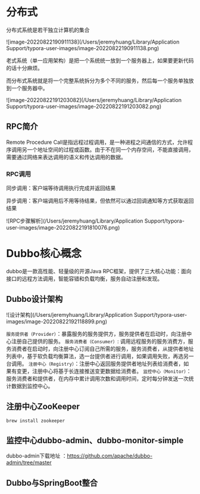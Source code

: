 # 分布式

分布式系统是若干独立计算机的集合

![image-20220822190911138](/Users/jeremyhuang/Library/Application Support/typora-user-images/image-20220822190911138.png)

老式系统（单一应用架构）是把一个系统统一放到一个服务器上，如果要更新代码的话十分麻烦。

而分布式系统就是将一个完整系统拆分为多个不同的服务，然后每一个服务单独放到一个服务器中。

![image-20220822191203082](/Users/jeremyhuang/Library/Application Support/typora-user-images/image-20220822191203082.png)

## RPC简介

Remote Procedure Call是指远程过程调用，是一种进程之间通信的方式，允许程序调用另一个地址空间的过程或函数。由于不在同一个内存空间，不能直接调用，需要通过网络来表达调用的语义和传达调用的数据。

### RPC调用

同步调用：客户端等待调用执行完成并返回结果

异步调用：客户端调用后不用等待结果，但依然可以通过回调通知等方式获取返回结果

![RPC步骤解析](/Users/jeremyhuang/Library/Application Support/typora-user-images/image-20220822191810076.png)

# Dubbo核心概念

dubbo是一款高性能、轻量级的开源Java RPC框架，提供了三大核心功能：面向接口的远程方法调用，智能容错和负载均衡，服务自动注册和发现。

## Dubbo设计架构

![设计架构](/Users/jeremyhuang/Library/Application Support/typora-user-images/image-20220822192118899.png)

`服务提供者（Provider）`：暴露服务的服务提供方，服务提供者在启动时，向注册中心注册自己提供的服务。
`服务消费者（Consumer）`: 调用远程服务的服务消费方，服务消费者在启动时，向注册中心订阅自己所需的服务，服务消费者，从提供者地址列表中，基于软负载均衡算法，选一台提供者进行调用，如果调用失败，再选另一台调用。
`注册中心（Registry）`：注册中心返回服务提供者地址列表给消费者，如果有变更，注册中心将基于长连接推送变更数据给消费者。
`监控中心（Monitor）`：服务消费者和提供者，在内存中累计调用次数和调用时间，定时每分钟发送一次统计数据到监控中心。

## 注册中心ZooKeeper

```brew install zookeeper```

## 监控中心dubbo-admin、dubbo-monitor-simple

dubbo-admin下载地址 ：https://github.com/apache/dubbo-admin/tree/master

## Dubbo与SpringBoot整合




